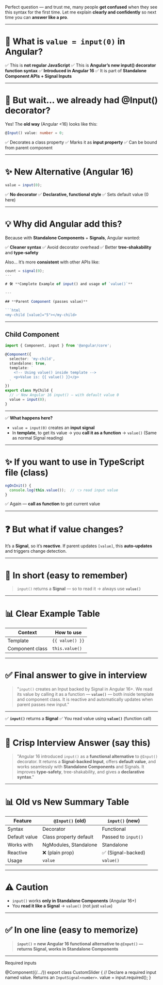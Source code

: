 Perfect question — and trust me, many people **get confused** when they see this syntax for the first time.
Let me explain **clearly and confidently** so next time you can **answer like a pro**.

---

# 🚀 **What is `value = input(0)` in Angular?**

✅ This is **not regular JavaScript**
✅ This is **Angular’s new input() decorator function syntax**
✅ **Introduced in Angular 16**
✅ It is part of **Standalone Component APIs + Signal Inputs**

---

# 🧐 **But wait… we already had @Input() decorator?**

Yes!
The **old way** (Angular <16) looks like this:

```ts
@Input() value: number = 0;
```

✅ Decorates a class property
✅ Marks it as **input property**
✅ Can be bound from parent component

---

# ✨ **New Alternative (Angular 16)**

```ts
value = input(0);
```

✅ **No decorator**
✅ **Declarative, functional style**
✅ Sets default value (0 here)

---

# 💡 **Why did Angular add this?**

Because with **Standalone Components** + **Signals**, Angular wanted:

✅ **Cleaner syntax**
✅ Avoid decorator overhead
✅ Better **tree-shakability** and **type-safety**

Also…
It’s more **consistent** with other APIs like:

```ts
count = signal(0);
---

# 🛠️ **Complete Example of input() and usage of `value()`**

---

## **Parent Component (passes value)**

```html
<my-child [value]="5"></my-child>
```

---

## **Child Component**

```ts
import { Component, input } from '@angular/core';

@Component({
  selector: 'my-child',
  standalone: true,
  template: `
    <!-- Using value() inside template -->
    <p>Value is: {{ value() }}</p>
  `
})
export class MyChild {
  // ✅ New Angular 16 input() — with default value 0
  value = input(0);
}
```

---

✅ **What happens here?**

* `value = input(0)` creates an **input signal**
* In **template**, to get its value → you **call it as a function** → `value()`
  (Same as normal Signal reading)

---

# ✨ **If you want to use in TypeScript file (class)**

```ts
ngOnInit() {
  console.log(this.value());  // 👈 read input value
}
```

✅ Again — **call as function** to get current value

---

# ❓ **But what if value changes?**

It’s a **Signal**, so it’s **reactive**.
If parent updates `[value]`, this **auto-updates** and triggers change detection.

---

# 🎯 **In short (easy to remember)**

> `input()` returns a **Signal** — so to read it → always use **`value()`**

---

# 📊 **Clear Example Table**

| Context         | How to use      |
| --------------- | --------------- |
| Template        | `{{ value() }}` |
| Component class | `this.value()`  |

---

# ✅ **Final answer to give in interview**

> "`input()` creates an Input backed by Signal in Angular 16+.
> We read its value by calling it as a function — **`value()`** — both inside template and component class.
> It is reactive and automatically updates when parent passes new input."

---

✅ **`input()`** returns a **Signal**
✅ You read value using **`value()`** (function call)

---

# 🎯 **Crisp Interview Answer (say this)**

> "Angular 16 introduced `input()` as a **functional alternative** to `@Input()` decorator.
> It returns a **Signal-backed Input**, offers **default value**, and works seamlessly with **Standalone Components** and Signals.
> It improves **type-safety**, tree-shakability, and gives a **declarative syntax**."

---

# 📊 **Old vs New Summary Table**

| Feature       | `@Input()` (old)       | `input()` (new)     |
| ------------- | ---------------------- | ------------------- |
| Syntax        | Decorator              | Functional          |
| Default value | Class property default | Passed to `input()` |
| Works with    | NgModules, Standalone  | Standalone          |
| Reactive      | ❌ (plain prop)         | ✅ (Signal-backed)   |
| Usage         | `value`                | `value()`           |

---

# ⚠️ **Caution**

* `input()` works **only in Standalone Components** (Angular 16+)
* You **read it like a Signal** → `value()` (not just `value`)

---

# ✅ **In one line (easy to memorize)**

> **`input()` = new Angular 16 functional alternative to `@Input()` — returns Signal, works in Standalone Components**

---

Required inputs


@Component({/*...*/})
export class CustomSlider {
  // Declare a required input named value. Returns an `InputSignal<number>`.
  value = input.required<number>();
}
